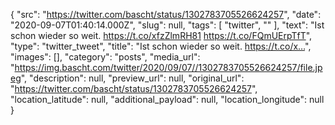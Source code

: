 {
  "src": "https://twitter.com/bascht/status/1302783705526624257",
  "date": "2020-09-07T01:40:14.000Z",
  "slug": null,
  "tags": [
    "twitter",
    ""
  ],
  "text": "Ist schon wieder so weit. https://t.co/xfzZlmRH81 https://t.co/FQmUErpTfT",
  "type": "twitter_tweet",
  "title": "Ist schon wieder so weit. https://t.co/x…",
  "images": [],
  "category": "posts",
  "media_url": "https://img.bascht.com/twitter/2020/09/07//1302783705526624257/file.jpeg",
  "description": null,
  "preview_url": null,
  "original_url": "https://twitter.com/bascht/status/1302783705526624257",
  "location_latitude": null,
  "additional_payload": null,
  "location_longitude": null
}